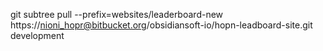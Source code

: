 git subtree pull --prefix=websites/leaderboard-new https://nioni_hopr@bitbucket.org/obsidiansoft-io/hopn-leadboard-site.git development
